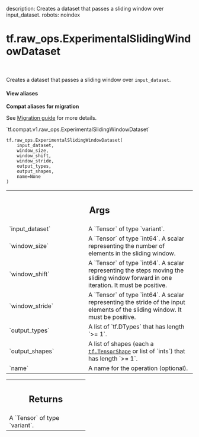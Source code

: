 description: Creates a dataset that passes a sliding window over input_dataset.
robots: noindex

# tf.raw_ops.ExperimentalSlidingWindowDataset

<!-- Insert buttons and diff -->

<table class="tfo-notebook-buttons tfo-api nocontent" align="left">

</table>



Creates a dataset that passes a sliding window over `input_dataset`.


<section class="expandable">
  <h4 class="showalways">View aliases</h4>
  <p>
<b>Compat aliases for migration</b>
<p>See
<a href="https://www.tensorflow.org/guide/migrate">Migration guide</a> for
more details.</p>
<p>`tf.compat.v1.raw_ops.ExperimentalSlidingWindowDataset`</p>
</p>
</section>

<pre class="devsite-click-to-copy prettyprint lang-py tfo-signature-link">
<code>tf.raw_ops.ExperimentalSlidingWindowDataset(
    input_dataset,
    window_size,
    window_shift,
    window_stride,
    output_types,
    output_shapes,
    name=None
)
</code></pre>



<!-- Placeholder for "Used in" -->


<!-- Tabular view -->
 <table class="responsive fixed orange">
<colgroup><col width="214px"><col></colgroup>
<tr><th colspan="2"><h2 class="add-link">Args</h2></th></tr>

<tr>
<td>
`input_dataset`<a id="input_dataset"></a>
</td>
<td>
A `Tensor` of type `variant`.
</td>
</tr><tr>
<td>
`window_size`<a id="window_size"></a>
</td>
<td>
A `Tensor` of type `int64`.
A scalar representing the number of elements in the
sliding window.
</td>
</tr><tr>
<td>
`window_shift`<a id="window_shift"></a>
</td>
<td>
A `Tensor` of type `int64`.
A scalar representing the steps moving the sliding window
forward in one iteration. It must be positive.
</td>
</tr><tr>
<td>
`window_stride`<a id="window_stride"></a>
</td>
<td>
A `Tensor` of type `int64`.
A scalar representing the stride of the input elements of the sliding window.
It must be positive.
</td>
</tr><tr>
<td>
`output_types`<a id="output_types"></a>
</td>
<td>
A list of `tf.DTypes` that has length `>= 1`.
</td>
</tr><tr>
<td>
`output_shapes`<a id="output_shapes"></a>
</td>
<td>
A list of shapes (each a <a href="../../tf/TensorShape.md"><code>tf.TensorShape</code></a> or list of `ints`) that has length `>= 1`.
</td>
</tr><tr>
<td>
`name`<a id="name"></a>
</td>
<td>
A name for the operation (optional).
</td>
</tr>
</table>



<!-- Tabular view -->
 <table class="responsive fixed orange">
<colgroup><col width="214px"><col></colgroup>
<tr><th colspan="2"><h2 class="add-link">Returns</h2></th></tr>
<tr class="alt">
<td colspan="2">
A `Tensor` of type `variant`.
</td>
</tr>

</table>

